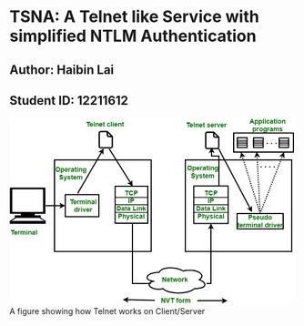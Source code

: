 # TSNA: A Telnet like Service with simplified NTLM Authentication
## Author: Haibin Lai
## Student ID: 12211612

![img.png](png/Telnet.png)
A figure showing how Telnet works on Client/Server